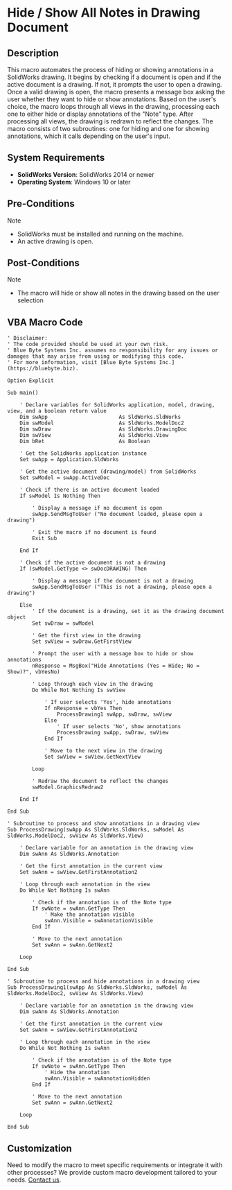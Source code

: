 # Hide / Show All Notes in Drawing Document

## Description
This macro automates the process of hiding or showing annotations in a SolidWorks drawing. It begins by checking if a document is open and if the active document is a drawing. If not, it prompts the user to open a drawing. Once a valid drawing is open, the macro presents a message box asking the user whether they want to hide or show annotations. Based on the user's choice, the macro loops through all views in the drawing, processing each one to either hide or display annotations of the "Note" type. After processing all views, the drawing is redrawn to reflect the changes. The macro consists of two subroutines: one for hiding and one for showing annotations, which it calls depending on the user's input.

## System Requirements
- **SolidWorks Version**: SolidWorks 2014 or newer
- **Operating System**: Windows 10 or later

## Pre-Conditions
> [!NOTE]
> - SolidWorks must be installed and running on the machine.
> - An active drawing is open.

## Post-Conditions
> [!NOTE]
> - The macro will hide or show all notes in the drawing based on the user selection
> 

 
## VBA Macro Code

```vbnet
' Disclaimer:
' The code provided should be used at your own risk.  
' Blue Byte Systems Inc. assumes no responsibility for any issues or damages that may arise from using or modifying this code.  
' For more information, visit [Blue Byte Systems Inc.](https://bluebyte.biz).

Option Explicit

Sub main()

    ' Declare variables for SolidWorks application, model, drawing, view, and a boolean return value
    Dim swApp                       As SldWorks.SldWorks
    Dim swModel                     As SldWorks.ModelDoc2
    Dim swDraw                      As SldWorks.DrawingDoc
    Dim swView                      As SldWorks.View
    Dim bRet                        As Boolean

    ' Get the SolidWorks application instance
    Set swApp = Application.SldWorks
    
    ' Get the active document (drawing/model) from SolidWorks
    Set swModel = swApp.ActiveDoc
   
    ' Check if there is an active document loaded
    If swModel Is Nothing Then
    
        ' Display a message if no document is open
        swApp.SendMsgToUser ("No document loaded, please open a drawing")

        ' Exit the macro if no document is found
        Exit Sub

    End If
    
    ' Check if the active document is not a drawing
    If (swModel.GetType <> swDocDRAWING) Then

        ' Display a message if the document is not a drawing
        swApp.SendMsgToUser ("This is not a drawing, please open a drawing")
    
    Else
        ' If the document is a drawing, set it as the drawing document object
        Set swDraw = swModel
          
        ' Get the first view in the drawing
        Set swView = swDraw.GetFirstView
        
        ' Prompt the user with a message box to hide or show annotations
        nResponse = MsgBox("Hide Annotations (Yes = Hide; No = Show)?", vbYesNo)

        ' Loop through each view in the drawing
        Do While Not Nothing Is swView
           
            ' If user selects 'Yes', hide annotations
            If nResponse = vbYes Then
                ProcessDrawing1 swApp, swDraw, swView
            Else
                ' If user selects 'No', show annotations
                ProcessDrawing swApp, swDraw, swView
            End If

            ' Move to the next view in the drawing
            Set swView = swView.GetNextView

        Loop

        ' Redraw the document to reflect the changes
        swModel.GraphicsRedraw2
    
    End If

End Sub

' Subroutine to process and show annotations in a drawing view
Sub ProcessDrawing(swApp As SldWorks.SldWorks, swModel As SldWorks.ModelDoc2, swView As SldWorks.View)
    
    ' Declare variable for an annotation in the drawing view
    Dim swAnn As SldWorks.Annotation
    
    ' Get the first annotation in the current view
    Set swAnn = swView.GetFirstAnnotation2

    ' Loop through each annotation in the view
    Do While Not Nothing Is swAnn

        ' Check if the annotation is of the Note type
        If swNote = swAnn.GetType Then
            ' Make the annotation visible
            swAnn.Visible = swAnnotationVisible
        End If

        ' Move to the next annotation
        Set swAnn = swAnn.GetNext2

    Loop

End Sub

' Subroutine to process and hide annotations in a drawing view
Sub ProcessDrawing1(swApp As SldWorks.SldWorks, swModel As SldWorks.ModelDoc2, swView As SldWorks.View)
    
    ' Declare variable for an annotation in the drawing view
    Dim swAnn As SldWorks.Annotation
    
    ' Get the first annotation in the current view
    Set swAnn = swView.GetFirstAnnotation2

    ' Loop through each annotation in the view
    Do While Not Nothing Is swAnn

        ' Check if the annotation is of the Note type
        If swNote = swAnn.GetType Then
            ' Hide the annotation
            swAnn.Visible = swAnnotationHidden
        End If

        ' Move to the next annotation
        Set swAnn = swAnn.GetNext2

    Loop

End Sub
```

## Customization
Need to modify the macro to meet specific requirements or integrate it with other processes? We provide custom macro development tailored to your needs. [Contact us](https://bluebyte.biz/contact).